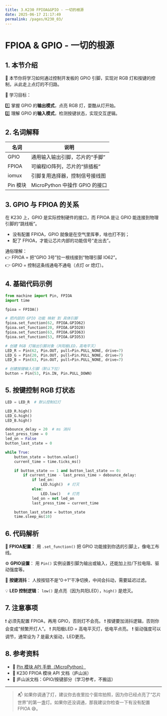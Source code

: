 ```yaml
---
title: 3.K230 FPIOA&GPIO - 一切的根源
date: 2025-06-17 21:17:49
permalink: /pages/K230_03/
---
```


# FPIOA & GPIO - 一切的根源

## 1. 本节介绍

📝 本节你将学习如何通过控制开发板的 GPIO 引脚，实现对 RGB 灯和按键的控制，从此走上点灯的不归路。

🎯 学习目标：

1️⃣ 掌握 GPIO 的**输出模式**，点亮 RGB 灯，耍酷从灯开始。  
2️⃣ 理解 GPIO 的**输入模式**，检测按键状态，实现交互逻辑。

## 2. 名词解释

| 名词     | 说明                           |
| -------- | ------------------------------ |
| GPIO     | 通用输入输出引脚，芯片的“手脚” |
| FPIOA    | 可编程IO阵列，芯片的“排插板”   |
| iomux    | 引脚复用选择器，控制信号接线图 |
| Pin 模块 | MicroPython 中操作 GPIO 的接口 |

## 3. GPIO 与 FPIOA 的关系

在 K230 上，GPIO 是实际控制硬件的接口，而 FPIOA 是让 GPIO 能连接到物理引脚的“跳线板”。

- 没有配置 FPIOA，GPIO 就像是在空气里挥拳，啥也打不到；
- 配了 FPIOA，才能让芯片内部的功能信号“走出去”。

通俗理解：  
👉 FPIOA = 把“GPIO 3号”拉一根线接到“物理引脚 IO62”。  
👉 GPIO = 控制这条线通电不通电（点灯 or 熄灯）。

## 4. 基础代码示例

```python
from machine import Pin, FPIOA
import time

fpioa = FPIOA()

# 把内部的 GPIO 功能 映射 到 具体引脚
fpioa.set_function(62, FPIOA.GPIO62)
fpioa.set_function(20, FPIOA.GPIO20)
fpioa.set_function(63, FPIOA.GPIO63)
fpioa.set_function(53, FPIOA.GPIO53)

# 创建 RGB 灯输出引脚对象（共阳极LED，高电平灭）
LED_R = Pin(62, Pin.OUT, pull=Pin.PULL_NONE, drive=7)
LED_G = Pin(20, Pin.OUT, pull=Pin.PULL_NONE, drive=7)
LED_B = Pin(63, Pin.OUT, pull=Pin.PULL_NONE, drive=7)

# 创建按键输入引脚（默认下拉）
button = Pin(53, Pin.IN, Pin.PULL_DOWN)
```

## 5. 按键控制 RGB 灯状态

```python
LED = LED_R  # 默认控制红灯

LED_R.high()
LED_G.high()
LED_B.high()

debounce_delay = 20  # ms 消抖
last_press_time = 0
led_on = False
button_last_state = 0

while True:
    button_state = button.value()
    current_time = time.ticks_ms()

    if button_state == 1 and button_last_state == 0:
        if current_time - last_press_time > debounce_delay:
            if led_on:
                LED.high()  # 灯灭
            else:
                LED.low()   # 灯亮
            led_on = not led_on
            last_press_time = current_time

    button_last_state = button_state
    time.sleep_ms(10)
```

## 6. 代码解析

🧩 **FPIOA配置**：
 用 `.set_function()` 把 GPIO 功能接到你选的引脚上，像电工布线。

⚙️ **GPIO设置**：
 用 `Pin()` 实例设置引脚为输出或输入，还能加上拉/下拉电阻、驱动强度等。

🧼 **按键消抖**：
 人按按钮不是“0→1”干净切换，中间会抖动，需要延迟过滤。

💡 **LED 控制逻辑**：
 `low()` 是点亮（因为共阳LED），`high()` 是熄灭。

## 7. 注意事项

❗ 必须先配置 FPIOA，再用 GPIO，否则灯不会亮。
 ❗ 按键要加消抖逻辑，否则你会变成“频繁开灯人”。
 ❗ 共阳极LED = 高电平灭灯，低电平点亮。
 ❗ 驱动强度可以调节，通常设为 7 是最大驱动，LED更亮。

## 8. 参考资料

- 📘 [Pin 模块 API 手册（MicroPython）](https://docs.micropython.org/en/latest/library/machine.Pin.html)
- 📘 K230 FPIOA 模块 API 文档（庐山派）
- 📄 庐山派文档：GPIO/按键部分（学习参考，不搬运）

------

> 📬 如果你调通了灯，建议你去夜里拉个窗帘拍照，因为你已经点亮了“芯片世界”的第一盏灯。如果你还没调通，那我建议你检查一下有没有配置 FPIOA 😅。